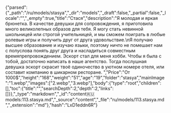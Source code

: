 {"parsed":{"_path":"/ru/models/stasya","_dir":"models","_draft":false,"_partial":false,"_locale":"","_empty":true,"title":"Стася","description":"Я молодая и яркая брюнетка. В качестве девушки для сопровождения, я приготовила много великолепных образов для тебя. Я могу стать невинной школьницей или строгой учительницей, и мы сможем поиграть в любые ролевые игры и получить друг от друга удовольствие.\nЯ получаю высшее образование и изучаю языки, поэтому ничто не помешает нам с полуслова понять друг друга и насладиться совместным времяпрепровождением. Эскорт стал для меня хобби. Чтобы я была с тобой, достаточно написать в наше агентство. Тогда послушная девушка эскорт скрасит твоё одиночество в уютном номере отеля, или составит компанию в шикарном ресторане. ","Price":"От 1000$","height":"168","weight":"51","age":"19","folder":"stasya","mainImage":"1.webp","images":["2.webp","3.webp"],"body":{"type":"root","children":[],"toc":{"title":"","searchDepth":2,"depth":2,"links":[]}},"_type":"markdown","_id":"content:ru:models:113.stasya.md","_source":"content","_file":"ru/models/113.stasya.md","_extension":"md"},"hash":"LxD1eddn6R"}